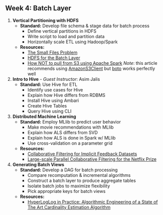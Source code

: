 Week 4: Batch Layer
------------------------------------------

1. __Vertical Partitioning with HDFS__
    - **Standard:** Develop file schema & stage data for batch process
        + Define vertical partitions in HDFS
        + Write script to load and partition data
        + Horizontally scale ETL using Hadoop/Spark
    - **Resources:**
        + [The Small Files Problem](http://blog.cloudera.com/blog/2009/02/the-small-files-problem/)
        + [HDFS for the Batch Layer](https://dzone.com/articles/hdfs-batch-layer)
        + [How NOT to pull from S3 using Apache Spark](http://tech.kinja.com/how-not-to-pull-from-s3-using-apache-spark-1704509219) _Note_: this article recommends using [AmazonS3Client](https://github.com/aws/aws-sdk-java/blob/master/aws-java-sdk-s3/src/main/java/com/amazonaws/services/s3/AmazonS3Client.java) but [boto](https://github.com/boto/boto3) works perfectly well
2. __Intro to Hive__ - *Guest Instructor*: Asim Jalis
    - **Standard:** Use Hive for ETL
        + Identify use cases for Hive
        + Explain how Hive differs from RDBMS
        + Install Hive using Ambari
        + Create Hive Tables
        + Query Hive using CLI
3. __Distributed Machine Learning__
    - **Standard:** Employ MLlib to predict user behavior
        + Make movie recommendations with MLlib
        + Explain how ALS differs from SVD
        + Explain how ALS is done in Spark w/ MLlib
        + Use cross-validation on a parameter grid
    - **Resources:**
        + [Collaborative Filtering for Implicit Feedback Datasets](http://yifanhu.net/PUB/cf.pdf)
        + [Large-scale Parallel Collaborative Filtering for
the Netflix Prize](http://www.grappa.univ-lille3.fr/~mary/cours/stats/centrale/reco/paper/MatrixFactorizationALS.pdf)
4. __Generating Batch Views__
    - **Standard:** Develop a DAG for batch processing
        + Compare recomputation & incremental algorithms
        + Construct a batch layer to produce aggregate tables
        + Isolate batch jobs to maximize flexibility
        + Pick appropriate keys for batch views
    - **Resources:**
        + [HyperLogLog in Practice: Algorithmic Engineering of a State of The Art Cardinality Estimation Algorithm](http://research.google.com/pubs/archive/40671.pdf)

